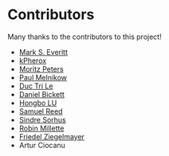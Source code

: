 # Contributors

Many thanks to the contributors to this project!

 - [Mark S. Everitt](https://github.com/qubyte)
 - [kPherox](https://github.com/kPherox)
 - [Moritz Peters](https://github.com/maritz)
 - [Paul Melnikow](https://github.com/paulmelnikow)
 - [Duc Tri Le](https://github.com/duclet)
 - [Daniel Bickett](https://github.com/freen)
 - [Hongbo LU](https://github.com/gitawego)
 - [Samuel Reed](https://github.com/STRML)
 - [Sindre Sorhus](https://github.com/sindresorhus)
 - [Robin Millette](https://github.com/millette)
 - [Friedel Ziegelmayer](https://github.com/dignifiedquire)
 - Artur Ciocanu

